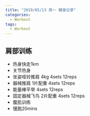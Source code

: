 ```yaml
---
title: "2019/05/13 周一 健身记录"
categories:
  - Workout
tags:
  - Workout
---
```


## 肩部训练
* 热身快走1km
* 关节热身
* 坐姿哑铃推肩 4kg 4sets 12reps
* 器械推肩 1片配重 4sets 12reps
* 能量棒平举 4sets 12reps
* 固定器械飞鸟 2片配重 4sets 12reps
* 腹肌训练
* 慢跑20mins